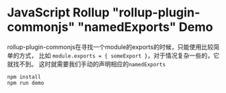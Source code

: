 JavaScript Rollup "rollup-plugin-commonjs" "namedExports" Demo
==============================================================

rollup-plugin-commonjs在寻找一个module的exports的时候，只能使用比较简单的方式，
比如 `module.exports = { someExport }`，对于情况复杂一些的，它就找不到。
这时就需要我们手动的声明相应的`namedExports`

```
npm install
npm run demo
```
